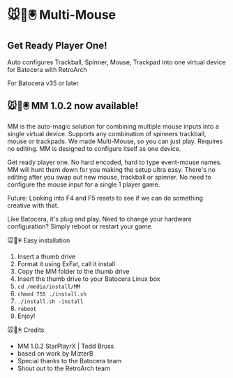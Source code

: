 # 🐭👾🖲️ Multi-Mouse
## Get Ready Player One!
Auto configures Trackball, Spinner, Mouse, Trackpad into one virtual device for Batocera with RetroArch

For Batocera v35 or later

## 🐭👾🖲️ MM 1.0.2 now available!

MM is the auto-magic solution for combining multiple mouse inputs into a single virtual device. Supports any combination of spinners trackball, mouse or trackpads. We made Multi-Mouse, so you can just play. Requires no editing. MM is designed to configure itself as one device.

Get ready player one. No hard encoded, hard to type event-mouse names. MM will hunt them down for you making the setup ultra easy. There's no editing after you swap out new mouse, trackball or spinner. No need to configure the mouse input for a single 1 player game.

Future: Looking into F4 and F5 resets to see if we can do something creative with that.
 
Like Batocera, it's plug and play. Need to change your hardware configuration? Simply reboot or restart your game.

🐭👾🖲️ Easy installation

1.  Insert a thumb drive
2.  Format it using ExFat, call it install
3.  Copy the MM folder to the thumb drive
4.  Insert the thumb drive to your Batocera Linux box
5.  `cd /media/install/MM`
6.  `chmod 755 ./install.sh`
7.  `./install.sh -install`
8.  `reboot`
9.  Enjoy!

🐭👾🖲️ Credits

* MM 1.0.2 StarPlayrX | Todd Bruss
* based on work by MizterB
* Special thanks to the Batocera team
* Shout out to the RetroArch team
